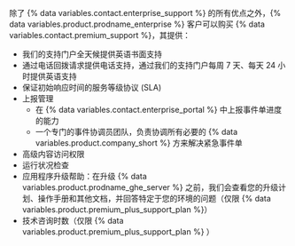 除了 {% data variables.contact.enterprise_support %} 的所有优点之外，{% data variables.product.prodname_enterprise %} 客户可以购买 {% data variables.contact.premium_support %}，其提供：
  - 我们的支持门户全天候提供英语书面支持
  - 通过电话回拨请求提供电话支持，通过我们的支持门户每周 7 天、每天 24 小时提供英语支持
  - 保证初始响应时间的服务等级协议 (SLA)
  - 上报管理
    - 在 {% data variables.contact.enterprise_portal %} 中上报事件单进度的能力
    - 一个专门的事件协调员团队，负责协调所有必要的 {% data variables.product.company_short %} 方来解决紧急事件单
  - 高级内容访问权限
  - 运行状况检查
  - 应用程序升级帮助：在升级 {% data variables.product.prodname_ghe_server %} 之前，我们会查看您的升级计划、操作手册和其他文档，并回答特定于您的环境的问题（仅限 {% data variables.product.premium_plus_support_plan %}）
  - 技术咨询时数（仅限 {% data variables.product.premium_plus_support_plan %} ）

